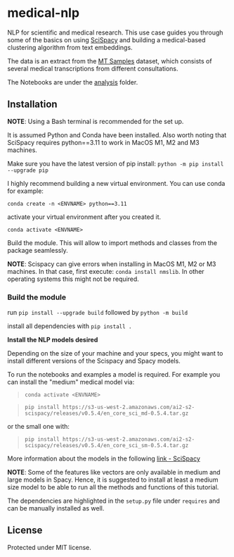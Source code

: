 # medical-nlp

NLP for scientific and medical research. This use case guides you through some of the basics on using [SciSpacy](https://allenai.github.io/scispacy/) and building a medical-based clustering algorithm from text embeddings. 

The data is an extract from the [MT Samples](https://mtsamples.com/) dataset, which consists of several medical transcriptions from different consultations. 

The Notebooks are under the [analysis](/analysis/) folder. 


## Installation 

**NOTE**: Using a Bash terminal is recommended for the set up. 

It is assumed Python and Conda have been installed. Also worth noting that SciSpacy requires python==3.11 to work in MacOS M1, M2 and M3 machines. 

Make sure you have the latest version of pip install: `python -m pip install --upgrade pip`

I highly recommend building a new virtual environment. You can use conda for example: 

`conda create -n <ENVNAME> python==3.11`

activate your virtual environment after you created it.

`conda activate <ENVNAME>`

Build the module. This will allow to import methods and classes from the package seamlessly.

**NOTE**: Scispacy can give errors when installing in MacOS M1, M2 or M3 machines. In that case, first execute:
`conda install nmslib`. In other operating systems this might not be required.

### Build the module

run 
`pip install --upgrade build`
followed by 
`python -m build`

install all dependencies with 
`pip install .`

**Install the NLP models desired** 

Depending on the size of your machine and your specs, you might want to install different versions of the Scispacy and Spacy models. 

To run the notebooks and examples a model is required. For example you can install the "medium" medical model via:

> `conda activate <ENVNAME>`

> `pip install https://s3-us-west-2.amazonaws.com/ai2-s2-scispacy/releases/v0.5.4/en_core_sci_md-0.5.4.tar.gz`

or the small one with:

> `pip install https://s3-us-west-2.amazonaws.com/ai2-s2-scispacy/releases/v0.5.4/en_core_sci_sm-0.5.4.tar.gz`

More information about the models in the following [link - SciSpacy](https://github.com/allenai/scispacy)

**NOTE**: Some of the features like vectors are only available in medium and large models in Spacy. Hence, it is suggested to install at least a medium size model to be able to run all the methods and functions of this tutorial.


The dependencies are highlighted in the `setup.py` file under `requires` and can be manually installed as well.

## License 

Protected under MIT license.